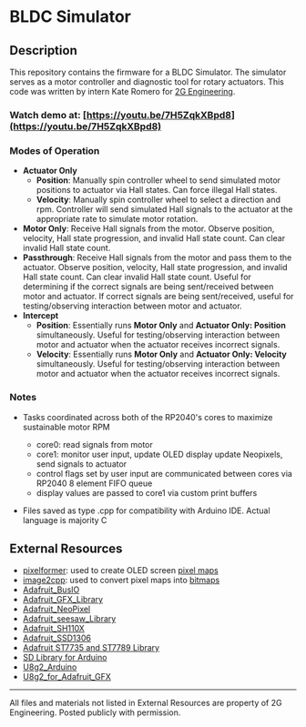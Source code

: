 # BLDC Simulator
## Description
This repository contains the firmware for a BLDC Simulator. The simulator serves as a motor controller and diagnostic tool for rotary actuators. This code was written by intern Kate Romero for [2G Engineering](https://www.2g-eng.com/).
### Watch demo at: [https://youtu.be/7H5ZqkXBpd8](https://youtu.be/7H5ZqkXBpd8)
### Modes of Operation
- **Actuator Only**
  - **Position**: Manually spin controller wheel to send simulated motor positions to actuator via Hall states. Can force illegal Hall states.
  - **Velocity**: Manually spin controller wheel to select a direction and rpm. Controller will send simulated Hall signals to the actuator at the appropriate rate to simulate motor rotation.
- **Motor Only**: Receive Hall signals from the motor. Observe position, velocity, Hall state progression, and invalid Hall state count. Can clear invalid Hall state count.
- **Passthrough**: Receive Hall signals from the motor and pass them to the actuator. Observe position, velocity, Hall state progression, and invalid Hall state count. Can clear invalid Hall state count. Useful for determining if the correct signals are being sent/received between motor and actuator. If correct signals are being sent/received, useful for testing/observing interaction between motor and actuator.
- **Intercept**
  - **Position**: Essentially runs **Motor Only** and **Actuator Only: Position** simultaneously. Useful for testing/observing interaction between motor and actuator when the actuator receives incorrect signals.
  - **Velocity**: Essentially runs **Motor Only** and **Actuator Only: Velocity** simultaneously. Useful for testing/observing interaction between motor and actuator when the actuator receives incorrect signals.
### Notes
- Tasks coordinated across both of the RP2040's cores to maximize sustainable motor RPM
  - core0: read signals from motor
  - core1: monitor user input, update OLED display update Neopixels, send signals to actuator
  - control flags set by user input are communicated between cores via RP2040 8 element FIFO queue
  - display values are passed to core1 via custom print buffers

- Files saved as type .cpp for compatibility with Arduino IDE. Actual language is majority C
## External Resources
- [pixelformer](https://www.qualibyte.com/pixelformer/): used to create OLED screen [pixel maps](/screen_pngs)
- [image2cpp](https://javl.github.io/image2cpp/): used to convert pixel maps into [bitmaps](/screen_pxs)
- [Adafruit_BusIO](https://github.com/adafruit/Adafruit_BusIO)
- [Adafruit_GFX_Library](https://github.com/adafruit/Adafruit-GFX-Library)
- [Adafruit_NeoPixel](https://github.com/adafruit/Adafruit_NeoPixel)
- [Adafruit_seesaw_Library](https://github.com/adafruit/Adafruit_Seesaw)
- [Adafruit_SH110X](https://github.com/adafruit/Adafruit_SH110x)
- [Adafruit_SSD1306](https://github.com/adafruit/Adafruit_SSD1306)
- [Adafruit ST7735 and ST7789 Library](https://github.com/adafruit/Adafruit-ST7735-Library)
- [SD Library for Arduino](https://github.com/arduino-libraries/SD)
- [U8g2_Arduino](https://github.com/olikraus/U8g2_Arduino)
- [U8g2_for_Adafruit_GFX](https://github.com/olikraus/U8g2_for_Adafruit_GFX)
---
All files and materials not listed in External Resources are property of 2G Engineering. Posted publicly with permission.
